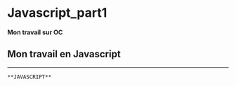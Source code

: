 # Javascript_part1
 **Mon travail  sur OC**
 
 Mon travail en Javascript
-----------------------------

-------------------------------

    **JAVASCRIPT** 
